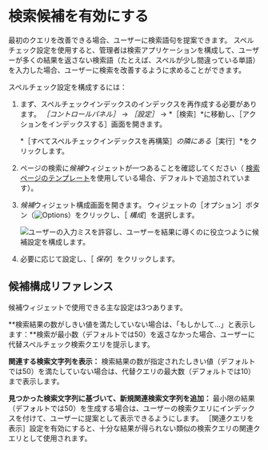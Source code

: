 # 検索候補を有効にする

最初のクエリを改善できる場合、ユーザーに検索語句を提案できます。 スペルチェック設定を使用すると、管理者は検索アプリケーションを構成して、ユーザーが多くの結果を返さない検索語（たとえば、スペルが少し間違っている単語）を入力した場合、ユーザーに検索を改善するように求めることができます。

スペルチェック設定を構成するには：

1. まず、スペルチェックインデックスのインデックスを再作成する必要があります。 *［コントロールパネル］* &rarr; *［設定］* &rarr; *［検索］*に移動し、［アクションをインデックスする］画面を開きます。

    *［すべてスペルチェックインデックスを再構築］*の隣にある*［実行］*をクリックします。

1. ページの検索に*候補*ウィジェットが一つあることを確認してください（ [検索ページのテンプレート](../working-with-search-pages/using-a-search-page-template.md)を使用している場合、デフォルトで追加されています）。

1. *候補*ウィジェット構成画面を開きます。 ウィジェットの［オプション］ボタン（![Options](../../../images/icon-widget-options.png)）をクリックし、［ *構成*］を選択します。

    ![ユーザーの入力ミスを許容し、ユーザーを結果に導くのに役立つように候補設定を構成します。](./enabling-search-suggestions/images/01.png)

1. 必要に応じて設定し、［ *保存*］をクリックします。

## 候補構成リファレンス

候補ウィジェットで使用できる主な設定は3つあります。

**検索結果の数がしきい値を満たしていない場合は、「もしかして...」と表示します：**検索が最小数（デフォルトでは50）を返さなかった場合、ユーザーに代替スペルチェック検索クエリを提示します。

**関連する検索文字列を表示：** 検索結果の数が指定されたしきい値（デフォルトでは50）を満たしていない場合は、代替クエリの最大数（デフォルトでは10）まで表示します。

**見つかった検索文字列に基づいて、新規関連検索文字列を追加：** 最小限の結果（デフォルトでは50）を生成する場合は、ユーザーの検索クエリにインデックスを付けて、ユーザーに提案として表示できるようにします。 ［関連クエリを表示］設定を有効にすると、十分な結果が得られない類似の検索クエリの関連クエリとして使用されます。
